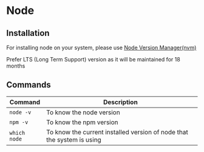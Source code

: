 # Node

## Installation

For installing node on your system, please use [Node Version Manager(nvm)](https://github.com/nvm-sh/nvm)

Prefer LTS (Long Term Support) version as it will be maintained for 18 months


## Commands

|Command|Description|
|-------|-----------|
|`node -v`|To know the node version|
|`npm -v`|To know the npm version|
|`which node`| To know the current installed version of node that the system is using |
